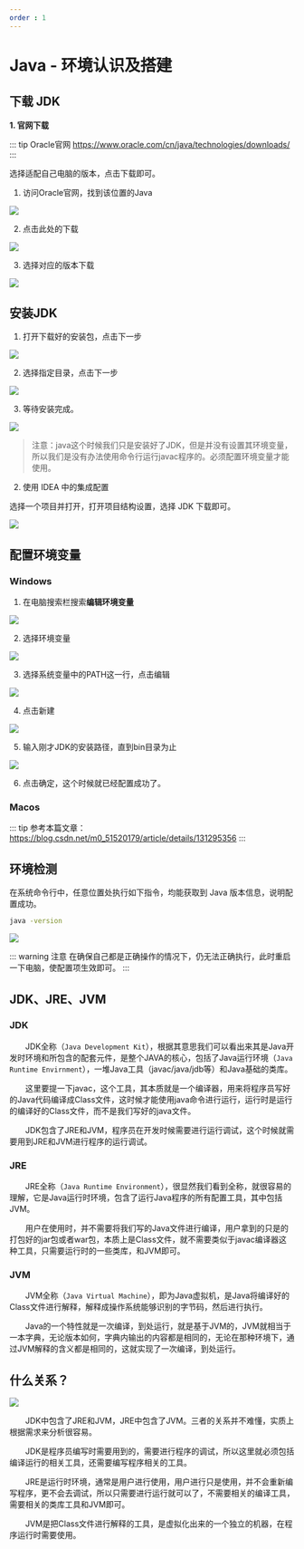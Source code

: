 ```yaml
---
order : 1
---
```

# Java - 环境认识及搭建

## 下载 JDK

**1. 官网下载**

::: tip Oracle官网
https://www.oracle.com/cn/java/technologies/downloads/
:::

选择适配自己电脑的版本，点击下载即可。

1. 访问Oracle官网，找到该位置的Java

![](../../../assets/jdk-env-path/2024-03-15-16-12-49.png)

2. 点击此处的下载

![](../../../assets/jdk-env-path/2024-03-15-16-12-59.png)

3. 选择对应的版本下载

![](../../../assets/jdk-env-path/2024-03-15-16-13-07.png)

## 安装JDK

1. 打开下载好的安装包，点击下一步

![](../../../assets/jdk-env-path/2024-03-15-16-13-15.png)

2. 选择指定目录，点击下一步

![](../../../assets/jdk-env-path/2024-03-15-16-13-23.png)

3. 等待安装完成。

![](../../../assets/jdk-env-path/2024-03-15-16-13-29.png)


> 注意：java这个时候我们只是安装好了JDK，但是并没有设置其环境变量，所以我们是没有办法使用命令行运行javac程序的。必须配置环境变量才能使用。

2. 使用 IDEA 中的集成配置

选择一个项目并打开，打开项目结构设置，选择 JDK 下载即可。

![](../../../assets/JDK/2024-03-15-15-35-46.png)

## 配置环境变量

### Windows

1. 在电脑搜索栏搜索**编辑环境变量**

![](../../../assets/jdk-env-path/2024-03-15-16-13-39.png)

2. 选择环境变量

![](../../../assets/jdk-env-path/2024-03-15-16-13-44.png)

3. 选择系统变量中的PATH这一行，点击编辑

![](../../../assets/jdk-env-path/2024-03-15-16-13-50.png)

4. 点击新建

![](../../../assets/jdk-env-path/2024-03-15-16-13-55.png)

5. 输入刚才JDK的安装路径，直到bin目录为止

![](../../../assets/jdk-env-path/2024-03-15-16-14-01.png)

6. 点击确定，这个时候就已经配置成功了。


### Macos

::: tip
参考本篇文章：https://blog.csdn.net/m0_51520179/article/details/131295356
:::


## 环境检测

在系统命令行中，任意位置处执行如下指令，均能获取到 Java 版本信息，说明配置成功。
```sh
java -version
```

![](../../../assets/JDK/2024-03-15-15-43-26.png)

::: warning 注意
在确保自己都是正确操作的情况下，仍无法正确执行，此时重启一下电脑，使配置项生效即可。
:::

## JDK、JRE、JVM

### JDK

&emsp;&emsp;JDK全称（`Java Development Kit`），根据其意思我们可以看出来其是Java开发时环境和所包含的配套元件，是整个JAVA的核心，包括了Java运行环境（`Java Runtime Envirnment`），一堆Java工具（javac/java/jdb等）和Java基础的类库。

&emsp;&emsp;这里要提一下javac，这个工具，其本质就是一个编译器，用来将程序员写好的Java代码编译成Class文件，这时候才能使用java命令进行运行，运行时是运行的编译好的Class文件，而不是我们写好的java文件。

&emsp;&emsp;JDK包含了JRE和JVM，程序员在开发时候需要进行运行调试，这个时候就需要用到JRE和JVM进行程序的运行调试。

### JRE

&emsp;&emsp;JRE全称（`Java Runtime Environment`），很显然我们看到全称，就很容易的理解，它是Java运行时环境，包含了运行Java程序的所有配置工具，其中包括JVM。

&emsp;&emsp;用户在使用时，并不需要将我们写的Java文件进行编译，用户拿到的只是的打包好的jar包或者war包，本质上是Class文件，就不需要类似于javac编译器这种工具，只需要运行时的一些类库，和JVM即可。

### JVM

&emsp;&emsp;JVM全称（`Java Virtual Machine`），即为Java虚拟机，是Java将编译好的Class文件进行解释，解释成操作系统能够识别的字节码，然后进行执行。

&emsp;&emsp;Java的一个特性就是一次编译，到处运行，就是基于JVM的，JVM就相当于一本字典，无论版本如何，字典内输出的内容都是相同的，无论在那种环境下，通过JVM解释的含义都是相同的，这就实现了一次编译，到处运行。

## 什么关系？


![](../../../assets/jdk-jre-jvm/2024-03-15-16-15-32.png)

&emsp;&emsp;JDK中包含了JRE和JVM，JRE中包含了JVM。三者的关系并不难懂，实质上根据需求来分析很容易。

&emsp;&emsp;JDK是程序员编写时需要用到的，需要进行程序的调试，所以这里就必须包括编译运行的相关工具，还需要编写程序相关的工具。

&emsp;&emsp;JRE是运行时环境，通常是用户进行使用，用户进行只是使用，并不会重新编写程序，更不会去调试，所以只需要进行运行就可以了，不需要相关的编译工具，需要相关的类库工具和JVM即可。

&emsp;&emsp;JVM是把Class文件进行解释的工具，是虚拟化出来的一个独立的机器，在程序运行时需要使用。
